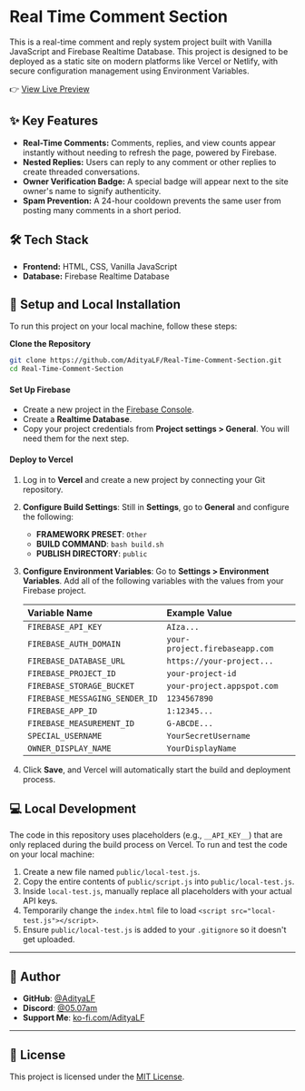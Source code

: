 # Real Time Comment Section

This is a real-time comment and reply system project built with Vanilla JavaScript and Firebase Realtime Database. This project is designed to be deployed as a static site on modern platforms like Vercel or Netlify, with secure configuration management using Environment Variables.

👉 [View Live Preview](https://real-time-comment-section.vercel.app/)  

## ✨ Key Features

* **Real-Time Comments:** Comments, replies, and view counts appear instantly without needing to refresh the page, powered by Firebase.
* **Nested Replies:** Users can reply to any comment or other replies to create threaded conversations.
* **Owner Verification Badge:** A special badge will appear next to the site owner's name to signify authenticity.
* **Spam Prevention:** A 24-hour cooldown prevents the same user from posting many comments in a short period.

## 🛠️ Tech Stack

* **Frontend:** HTML, CSS, Vanilla JavaScript
* **Database:** Firebase Realtime Database

## 🚀 Setup and Local Installation

To run this project on your local machine, follow these steps:

**Clone the Repository**
```bash
git clone https://github.com/AdityaLF/Real-Time-Comment-Section.git
cd Real-Time-Comment-Section
```

#### Set Up Firebase
* Create a new project in the [Firebase Console](https://console.firebase.google.com/).
* Create a **Realtime Database**.
* Copy your project credentials from **Project settings > General**. You will need them for the next step.

#### Deploy to Vercel
1.  Log in to **Vercel** and create a new project by connecting your Git repository.
2.  **Configure Build Settings**: Still in **Settings**, go to **General** and configure the following:
    * **FRAMEWORK PRESET**: `Other`
    * **BUILD COMMAND**: `bash build.sh`
    * **PUBLISH DIRECTORY**: `public`

3.  **Configure Environment Variables**: Go to **Settings > Environment Variables**. Add all of the following variables with the values from your Firebase project.

    | Variable Name          | Example Value                 |
    | :--------------------- | :---------------------------- |
    | `FIREBASE_API_KEY`     | `AIza...`                     |
    | `FIREBASE_AUTH_DOMAIN` | `your-project.firebaseapp.com`  |
    | `FIREBASE_DATABASE_URL`| `https://your-project...`       |
    | `FIREBASE_PROJECT_ID`  | `your-project-id`             |
    | `FIREBASE_STORAGE_BUCKET`| `your-project.appspot.com`    |
    | `FIREBASE_MESSAGING_SENDER_ID`| `1234567890`                  |
    | `FIREBASE_APP_ID`      | `1:12345...`                  |
    | `FIREBASE_MEASUREMENT_ID`| `G-ABCDE...`                  |
    | `SPECIAL_USERNAME`     | `YourSecretUsername`          |
    | `OWNER_DISPLAY_NAME`   | `YourDisplayName`             |

4.  Click **Save**, and Vercel will automatically start the build and deployment process.

## 💻 Local Development

The code in this repository uses placeholders (e.g., `__API_KEY__`) that are only replaced during the build process on Vercel. To run and test the code on your local machine:
1.  Create a new file named `public/local-test.js`.
2.  Copy the entire contents of `public/script.js` into `public/local-test.js`.
3.  Inside `local-test.js`, manually replace all placeholders with your actual API keys.
4.  Temporarily change the `index.html` file to load `<script src="local-test.js"></script>`.
5.  Ensure `public/local-test.js` is added to your `.gitignore` so it doesn't get uploaded.

---

## 👤 Author

* **GitHub**: [@AdityaLF](https://github.com/AdityaLF)
* **Discord**: [@05.07am](https://discordapp.com/users/786163564205047839)
* **Support Me**: [ko-fi.com/AdityaLF](https://ko-fi.com/adityalf)

---

## 📄 License

This project is licensed under the [MIT License](LICENSE).
